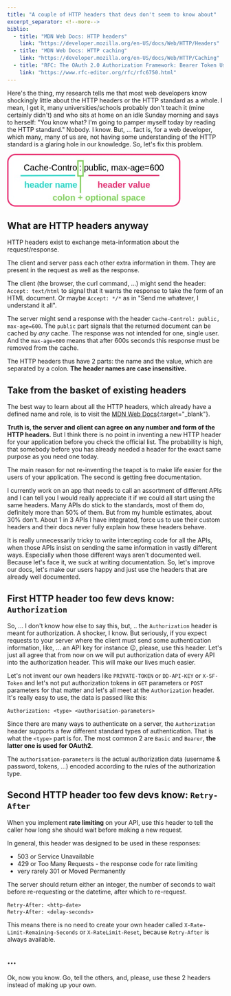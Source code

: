 ```yaml
---
title: "A couple of HTTP headers that devs don't seem to know about"
excerpt_separator: <!--more-->
biblio:
  - title: "MDN Web Docs: HTTP headers"
    link: "https://developer.mozilla.org/en-US/docs/Web/HTTP/Headers"
  - title: "MDN Web Docs: HTTP caching"
    link: "https://developer.mozilla.org/en-US/docs/Web/HTTP/Caching"
  - title: "RFC: The OAuth 2.0 Authorization Framework: Bearer Token Usage"
    link: "https://www.rfc-editor.org/rfc/rfc6750.html"
---
```


Here's the thing, my research tells me that most web developers know shockingly little about the HTTP headers or the HTTP standard as a whole. I mean, I get it, many universities/schools probably don't teach it (mine certainly didn't) and who sits at home on an idle Sunday morning and says to herself: "You know what? I'm going to pamper myself today by reading the HTTP standard." Nobody. I know. But, ... fact is, for a web developer, which many, many of us are, not having some understanding of the HTTP standard is a glaring hole in our knowledge. So, let's fix this problem.

![HTTP header](/assets/HTTP-header.jpg)


<!--more-->


## What are HTTP headers anyway

HTTP headers exist to exchange meta-information about the request/response.

The client and server pass each other extra information in them. They are present in the request as well as the response.

The client (the browser, the curl command, ...) might send the header: `Accept: text/html` to signal that it wants the response to take the form of an HTML document. Or maybe `Accept: */*` as in "Send me whatever, I understand it all".

 The server might send a response with the header `Cache-Control: public, max-age=600`. The `public` part signals that the returned document can be cached by *any* cache. The response was not intended for one, single user. And the `max-age=600` means that after 600s seconds this response must be removed from the cache.

The HTTP headers thus have 2 parts: the name and the value, which are separated by a colon. **The header names are case insensitive.**


## Take from the basket of existing headers


The best way to learn about all the HTTP headers, which already have a defined name and role, is to visit the [MDN Web Docs](https://developer.mozilla.org/en-US/docs/Web/HTTP/Headers){:target="_blank"}.

**Truth is, the server and client can agree on any number and form of the HTTP headers.** But I think there is no point in inventing a new HTTP header for your application before you check the official list. The probability is high, that somebody before you has already needed a header for the exact same purpose as you need one today.

The main reason for not re-inventing the teapot is to make life easier for the users of your application. The second is getting free documentation.

I currently work on an app that needs to call an assortment of different APIs and I can tell you I would really appreciate it if we could all start using the same headers. Many APIs do stick to the standards, most of them do, definitely more than 50% of them. But from my humble estimates, about 30% don't. About 1 in 3 APIs I have integrated, force us to use their custom headers and their docs never fully explain how these headers behave.

It is really unnecessarily tricky to write intercepting code for all the APIs, when those APIs insist on sending the same information in vastly different ways. Especially when those different ways aren't documented well. Because let's face it, we suck at writing documentation. So, let's improve our docs, let's make our users happy and just use the headers that are already well documented.


## First HTTP header too few devs know: `Authorization`

So, ... I don't know how else to say this, but, .. the `Authorization` header is meant for authorization. A shocker, I know. But seriously, if you expect requests to your server where the client must send some authentication information, like, ... an API key for instance 😉, please, use this header. Let's just all agree that from now on we will put authorization data of every API into the authorization header. This will make our lives much easier.

Let's not invent our own headers like `PRIVATE-TOKEN` or `DD-API-KEY` or `X-SF-Token` and let's not put authorization tokens in `GET` parameters or `POST` parameters for that matter and let's all meet at the `Authorization` header. It's really easy to use, the data is passed like this:

```
Authorization: <type> <authorisation-parameters>
```

Since there are many ways to authenticate on a server, the `Authorization` header supports a few different standard types of authentication. That is what the `<type>` part is for. The most common 2 are `Basic` and `Bearer`, **the latter one is used for OAuth2**.

The `authorisation-parameters` is the actual authorization data (username & password, tokens, ...) encoded according to the rules of the authorization type.


## Second HTTP header too few devs know: `Retry-After`

When you implement **rate limiting** on your API, use this header to tell the caller how long she should wait before making a new request.

In general, this header was designed to be used in these responses:

- 503 or Service Unavailable
- 429 or Too Many Requests - the response code for rate limiting
- very rarely 301 or Moved Permanently

The server should return either an integer, the number of seconds to wait before re-requesting or the datetime, after which to re-request.

```
Retry-After: <http-date>
Retry-After: <delay-seconds>
```

This means there is no need to create your own header called `X-Rate-Limit-Remaining-Seconds` or `X-RateLimit-Reset`, because `Retry-After` is always available.


## ...

Ok, now you know. Go, tell the others, and, please, use these 2 headers instead of making up your own.
